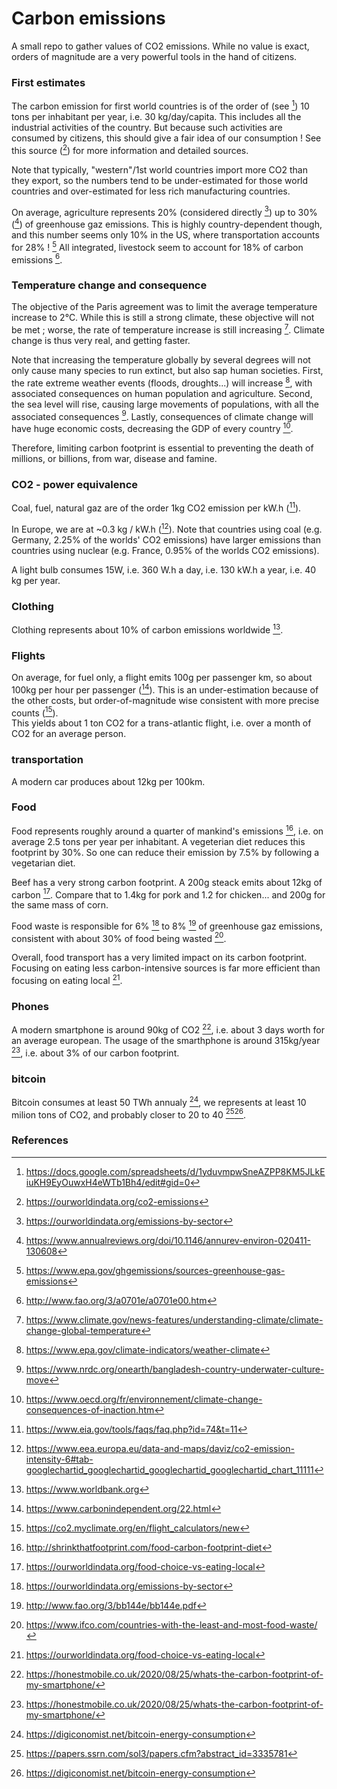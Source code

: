 # Carbon emissions
A small repo to gather values of CO2 emissions. While no value is exact, orders of magnitude are a very powerful tools in the hand of citizens.

### First estimates
The carbon emission for first world countries is of the order of (see  [^spreadsheet]) 10 tons per inhabitant per year, i.e.
30 kg/day/capita. This includes all the industrial activities of the country. But because such activities are consumed by citizens, this should give a fair idea of our consumption ! See this source ([^ourworld]) for more information and detailed sources.

Note that typically, "western"/1st world countries import more CO2 than they export, so the numbers tend to be under-estimated for those world countries and over-estimated for less rich manufacturing countries.  

On average, agriculture represents 20% (considered directly [^data_sector]) up to 30% ([^food]) of greenhouse gaz emissions. This is highly country-dependent though, and this number seems only 10% in the US, where transportation accounts for 28% ! [^EPA_sources]
All integrated, livestock seem to account for 18% of carbon emissions [^fao_livestock].

### Temperature change and consequence
The objective of the Paris agreement was to limit the average temperature increase to 2°C. While this is still a strong climate, these objective will not be met ; worse, the rate of temperature increase is still increasing [^rate]. Climate change is thus very real, and getting faster.

Note that increasing the temperature globally by several degrees will not only cause many species to run extinct, but also sap human societies. First, the rate extreme weather events (floods, droughts...) will increase [^epa_climate], with associated consequences on human population and agriculture. Second, the sea level will rise, causing large movements of populations, with all the associated consequences [^bangladesh]. Lastly, consequences of climate change will have huge economic costs, decreasing the GDP of every country [^oecd].

Therefore, limiting carbon footprint is essential to preventing the death of millions, or billions, from war, disease and famine.

### CO2 - power equivalence
Coal, fuel, natural gaz are of the order 1kg CO2 emission per kW.h ([^US_eia]).

In Europe, we are at ~0.3 kg / kW.h ([^EU_eea]). Note that countries using coal (e.g. Germany, 2.25% of the worlds' CO2 emissions) have larger emissions than countries using nuclear (e.g. France, 0.95% of the worlds CO2 emissions).    

A light bulb consumes 15W, i.e. 360 W.h a day, i.e. 130 kW.h a year, i.e. 40 kg per year.  

### Clothing
Clothing represents about 10% of carbon emissions worldwide [^worldbank].

### Flights
On average, for fuel only, a flight emits 100g per passenger km, so about 100kg per hour per passenger ([^carbon_flight]).
This is an under-estimation because of the other costs, but order-of-magnitude wise consistent with more precise counts ([^flight_calculator]).  
This yields about 1 ton CO2 for a trans-atlantic flight, i.e. over a month of CO2 for an average person.

### transportation
A modern car produces about 12kg per 100km.

### Food
Food represents roughly around a quarter of mankind's emissions [^shrink], i.e. on average 2.5 tons per year per inhabitant.
A vegeterian diet reduces this footprint by 30%. So one can reduce their emission by 7.5% by following a vegetarian diet.

Beef has a very strong carbon footprint. A 200g steack emits about 12kg of carbon [^local].
Compare that to 1.4kg for pork and 1.2 for chicken... and 200g for the same mass of corn.

Food waste is responsible for 6%  [^data_sector] to 8% [^uno_waste] of greenhouse gaz emissions, consistent with about 30% of food being wasted [^waste].

Overall, food transport has a very limited impact on its carbon footprint.
Focusing on eating less carbon-intensive sources is far more efficient than focusing on eating local [^local].

### Phones
A modern smartphone is around 90kg of CO2 [^mobile], i.e. about 3 days worth for an average european. The usage of the smarthphone is around 315kg/year [^mobile], i.e. about 3% of our carbon footprint.

### bitcoin
Bitcoin consumes at least 50 TWh annualy [^bitcoin0], we represents at least 10  milion tons of CO2, and probably closer to 20 to 40 [^bitcoin1][^bitcoin0].

### References
[^spreadsheet]: https://docs.google.com/spreadsheets/d/1yduvmpwSneAZPP8KM5JLkEiuKH9EyOuwxH4eWTb1Bh4/edit#gid=0
[^US_eia]: https://www.eia.gov/tools/faqs/faq.php?id=74&t=11
[^EU_eea]: https://www.eea.europa.eu/data-and-maps/daviz/co2-emission-intensity-6#tab-googlechartid_googlechartid_googlechartid_googlechartid_chart_11111
[^carbon_flight]: https://www.carbonindependent.org/22.html
[^flight_calculator]: https://co2.myclimate.org/en/flight_calculators/new
[^ourworld]: https://ourworldindata.org/co2-emissions
[^food]: https://www.annualreviews.org/doi/10.1146/annurev-environ-020411-130608
[^EPA_sources]: https://www.epa.gov/ghgemissions/sources-greenhouse-gas-emissions
[^data_sector]: https://ourworldindata.org/emissions-by-sector
[^fao_livestock]: http://www.fao.org/3/a0701e/a0701e00.htm
[^shrink]: http://shrinkthatfootprint.com/food-carbon-footprint-diet
[^uno_waste]: http://www.fao.org/3/bb144e/bb144e.pdf
[^waste]: https://www.ifco.com/countries-with-the-least-and-most-food-waste/
[^mobile]: https://honestmobile.co.uk/2020/08/25/whats-the-carbon-footprint-of-my-smartphone/
[^worldbank]: https://www.worldbank.org
[^bitcoin1]: https://papers.ssrn.com/sol3/papers.cfm?abstract_id=3335781
[^bitcoin0]: https://digiconomist.net/bitcoin-energy-consumption
[^local]: https://ourworldindata.org/food-choice-vs-eating-local
[^rate]: https://www.climate.gov/news-features/understanding-climate/climate-change-global-temperature
[^epa_climate]: https://www.epa.gov/climate-indicators/weather-climate
[^bangladesh]: https://www.nrdc.org/onearth/bangladesh-country-underwater-culture-move
[^oecd]: https://www.oecd.org/fr/environnement/climate-change-consequences-of-inaction.htm
